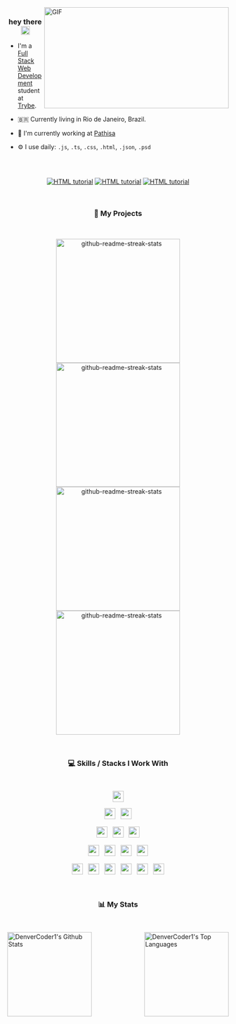   <img align="right" alt="GIF" src="https://github.com/abhisheknaiidu/abhisheknaiidu/blob/master/code.gif?raw=true" width="420" height="230" />
  
<h3 align="center">
hey there <img src="https://media.giphy.com/media/hvRJCLFzcasrR4ia7z/giphy.gif" width="20px">
  </h3>
  
  <div align="left">

- I'm a <a href="https://www.betrybe.com/formacao-desenvolvimento-web">Full Stack Web Development</a> student at <a href="https://www.betrybe.com/">Trybe</a>.
- 🇧🇷 Currently living in Rio de Janeiro, Brazil.
- 🏢 I'm currently working at <a href="https://www.pathisa.com.br">Pathisa</a>
- ⚙️ I use daily: `.js`, `.ts`, `.css`, `.html`, `.json`, `.psd`
  
  <br/>
  <br/>
  
<p align="center">
  <a href="https://www.linkedin.com/in/barreto-pedro/"><img src="https://img.shields.io/badge/LinkedIn-0077B5?style=for-the-badge&logo=linkedin&logoColor=white"  alt="HTML tutorial"></a>
  <a href="mailto:pbdeoliveira@gmail.com"><img src="https://img.shields.io/badge/Gmail-D14836?style=for-the-badge&logo=gmail&logoColor=white" alt="HTML tutorial" ></a>
   <a href="https://www.linkedin.com/in/barreto-pedro/"><img src="https://img.shields.io/badge/Stack_Overflow-FE7A16?style=for-the-badge&logo=stack-overflow&logoColor=white"  alt="HTML tutorial"></a>
  
  </p>

  </div>
  
  
   <br/>

<h3 align="center">
📘 My Projects
  </h3>
  
  <br/>

<p align="center">
<a href="https://github.com/pedrobarreto/sequelize-blogs-api"><img width="282" src="https://stats-pedrobarreto.vercel.app/api/pin/?username=pedrobarreto&repo=sequelize-blogs-api&theme=react&bg_color=1F222E&title_color=F85D7F&icon_color=F8D866&hide_border=true&show_icons=false" alt="github-readme-streak-stats"></a>
  <a href="https://github.com/pedrobarreto/sequelize-blogs-api"><img width="282" src="https://stats-pedrobarreto.vercel.app/api/pin/?username=pedrobarreto&repo=sequelize-blogs-api&theme=react&bg_color=1F222E&title_color=F85D7F&icon_color=F8D866&hide_border=true&show_icons=false" alt="github-readme-streak-stats"></a>
   <a href="https://github.com/pedrobarreto/vegas21"><img width="282" src="https://stats-pedrobarreto.vercel.app/api/pin/?username=pedrobarreto&repo=vegas21&theme=react&bg_color=1F222E&title_color=F85D7F&icon_color=F8D866&hide_border=true&show_icons=false" alt="github-readme-streak-stats"></a>
   <a href="https://github.com/pedrobarreto/vegas21"><img width="282" src="https://stats-pedrobarreto.vercel.app/api/pin/?username=pedrobarreto&repo=vegas21&theme=react&bg_color=1F222E&title_color=F85D7F&icon_color=F8D866&hide_border=true&show_icons=false" alt="github-readme-streak-stats"></a>
  </p>

<br/>

<h3 align="center">
 💻 Skills / Stacks I Work With
   </h3>

<br/>


<p  align="center">

<img src="https://img.shields.io/badge/JavaScript-F7DF1E?style=for-the-badge&logo=javascript&logoColor=black" height="25"/>
  </p>
  
<p  align="center">

<img src="https://img.shields.io/badge/Node.js-43853D?style=for-the-badge&logo=node.js&logoColor=white" height="25"/>  
  &nbsp;
<img src="https://img.shields.io/badge/React-20232A?style=for-the-badge&logo=react&logoColor=61DAFB" height="25"/>
  </p>
  
  <p  align="center">

  
<img src="https://img.shields.io/badge/TypeScript-007ACC?style=for-the-badge&logo=typescript&logoColor=white" height="25"/>
  &nbsp;
<img src="https://img.shields.io/badge/Redux-593D88?style=for-the-badge&logo=redux&logoColor=white" height="25"/>
  &nbsp;
<img src="https://img.shields.io/badge/Express.js-404D59?style=for-the-badge" height="25"/>  
 </p>
 
 <p  align="center">

  
<img src="https://img.shields.io/badge/HTML-239120?style=for-the-badge&logo=html5&logoColor=white" height="25">
  &nbsp;

<img src="https://img.shields.io/badge/CSS-239120?&style=for-the-badge&logo=css3&logoColor=white" height="25">
&nbsp;
  
  <img src="https://img.shields.io/badge/MySQL-00000F?style=for-the-badge&logo=mysql&logoColor=white" height="25">
&nbsp;
  
<img src="https://img.shields.io/badge/MongoDB-4EA94B?style=for-the-badge&logo=mongodb&logoColor=white" height="25">
</p>
<p align="center">

<img src="https://img.shields.io/badge/GitHub-100000?style=for-the-badge&logo=github&logoColor=white" height="25">
&nbsp;
  <img src="https://img.shields.io/badge/Amazon_AWS-232F3E?style=for-the-badge&logo=amazon-aws&logoColor=white" height="25">
&nbsp;
    <img src="https://img.shields.io/badge/Heroku-430098?style=for-the-badge&logo=heroku&logoColor=white" height="25">
&nbsp;
    <img src="https://img.shields.io/badge/Bootstrap-563D7C?style=for-the-badge&logo=bootstrap&logoColor=white" height="25">
&nbsp;
  <img src="https://img.shields.io/badge/Tailwind_CSS-38B2AC?style=for-the-badge&logo=tailwind-css&logoColor=white" height="25">
&nbsp;
  <img src="https://img.shields.io/badge/Visual_Studio_Code-0078D4?style=for-the-badge&logo=visual%20studio%20code&logoColor=white" height="25">

</p>
<br>

<h3 align="center">
📊 My Stats
   </h3>
   
   <br/>

<div align="left">
  <a href="https://github.com/pedrobarreto/github-readme-stats"><img align="left" alt="DenverCoder1's Github Stats" src="https://stats-pedrobarreto.vercel.app/api/?username=pedrobarreto&show_icons=true&count_private=true&theme=react&hide_border=true&bg_color=1F222E&title_color=F85D7F&icon_color=F8D866" height="192px"/></a>

  <a href="https://github.com/pedrobarreto/github-readme-stats"><img align="right" alt="DenverCoder1's Top Languages" src="https://stats-pedrobarreto.vercel.app/api/top-langs/?username=pedrobarreto&langs_count=8&layout=compact&theme=react&hide_border=true&bg_color=1F222E&title_color=F85D7F&icon_color=F8D866&hide=Jupyter%20Notebook" height="192px"/></a>
</div>

